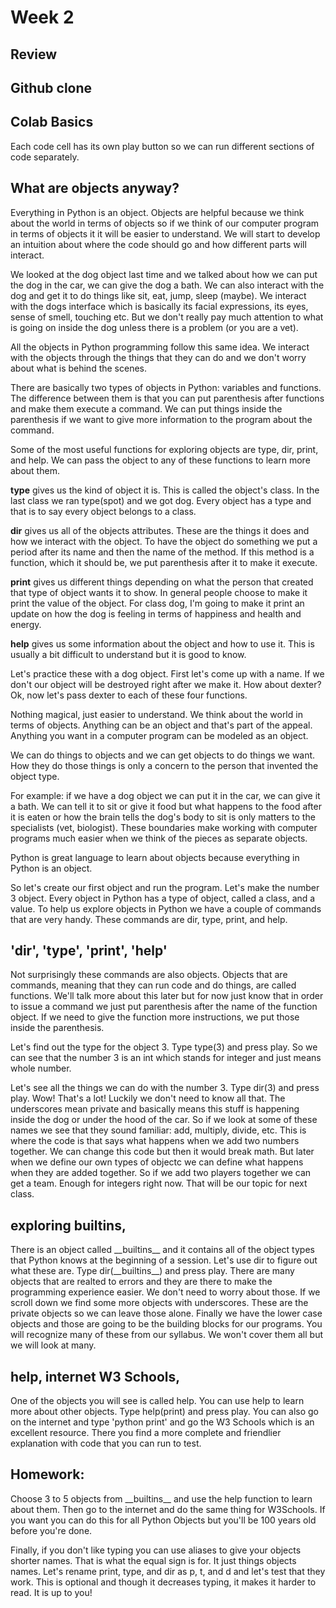 # Week 2
## Review
## Github clone
## Colab Basics
Each code cell has its own play button so we can run different sections of code separately.

## What are objects anyway?
Everything in Python is an object.  Objects are helpful because we think about the world in terms of objects so if we think of our computer program in terms of objects it it will be easier to understand.  We will start to develop an intuition about where the code should go and how different parts will interact.

We looked at the dog object last time and we talked about how we can put the dog in the  car, we can give the dog a bath.  We can also interact with the dog and get it to do things like sit, eat, jump, sleep (maybe).  We interact with the dogs interface which is basically its facial expressions, its eyes, sense of smell, touching etc.  But we don't really pay much attention to what is going on inside the dog unless there is a problem (or you are a vet).

All the objects in Python programming follow this same idea.  We interact with the objects through the things that they can do and we don't worry about what is behind the scenes.  

There are basically two types of objects in Python: variables and functions.  The difference between them is that you can put parenthesis after functions and make them execute a command.  We can put things inside the parenthesis if we want to give more information to the program about the command.

Some of the most useful functions for exploring objects are type, dir, print, and help.  We can pass the object to any of these functions to learn more about them.  

__type__ gives us the kind of object it is.  This is called the object's class.  In the last class we ran type(spot) and we got dog.  Every object has a type and that is to say every object belongs to a class.

__dir__ gives us all of the objects attributes.  These are the  things it does and how we interact with the object.  To have the object do something we put a period after its name and then the name of the method.  If this method is a function, which it should be, we put parenthesis after it to make it execute.

__print__ gives us different things depending on what the person that created that type of object wants it to show.  In general people choose to make it print the value of the object.  For class dog, I'm going to make it print an update on how the dog is feeling in terms of happiness and health and energy.

__help__ gives us some information about the object and how to use it.  This is usually a bit difficult to understand but it is good to know.

Let's practice these with a dog object.  First let's come up with a name.  If we don't our object will be destroyed right after we make it.  How about dexter?
Ok, now let's pass dexter to each of these four functions.





Nothing magical, just easier to understand.  We think about the world in terms of objects.
Anything can be an object and that's part of the appeal.  Anything you want in a computer program can be modeled as an object.

We can do things to objects and we can get objects to do things we want.  How they do those things is only a concern to the person that invented the object type.

For example: if we have a dog object we can put it in the car, we can give it a bath.  We can tell it to sit or give it food but what happens to the food after it 
is eaten or how the brain tells the dog's body to sit is only matters to the specialists (vet, biologist).  These boundaries make working with computer programs much easier when we think of the pieces as separate objects.

Python is great language to learn about objects because everything in Python is an object.

So let's create our first object and run the program.  Let's make the number 3 object.  Every object in Python has a type of object, called a class, and a value.  To help us explore objects in Python we have a couple of commands that are very handy.  These commands are dir, type, print, and help.
## 'dir', 'type', 'print', 'help'
Not surprisingly these commands are also objects.  Objects that are commands, meaning that they can run code and do things, are called functions.  We'll talk more about this later but for now just know that in order to issue a command we just put parenthesis after the name of the function object.  If we need to give the function more instructions, we put those inside the parenthesis.  

Let's find out the type for the object 3.  Type type(3) and press play.  So we can see that the number 3 is an int which stands for integer and just means whole number.  

Let's see all the things we can do with the number 3.  Type dir(3) and press play.  Wow!  That's a lot!  Luckily we don't need to know all that.  The underscores mean private and basically means this stuff is happening inside the dog or under the hood of the car.  So if we look at some of these names we see that they sound familiar: add, multiply, divide, etc.  This is where the  code is that says what happens when we add two numbers together.  We can change this code but then it  would break math.  But later when we define our own types of objectc we can define what happens when they are added together.  So if we add two players together we can get a team.  Enough for integers right now.  That will be our topic for next class.

## exploring builtins, 
There is an object called \_\_builtins\_\_ and it contains all of the object types  that Python knows at the beginning of a session.  Let's use dir to figure out what these are.  Type dir(\_\_builtins\_\_) and press play.  There are many objects that are realted to errors and they are there to make the programming experience easier.  We don't need to worry about  those.  If we scroll down we find some more objects with underscores.  These are the private objects so we can leave those alone.  Finally we have the lower case objects and those are going to be the building blocks for our programs.  You will recognize many of these from our syllabus.  We won't cover them all but we will look at many.   

## help, internet W3 Schools, 
One of the objects you will see is called help.  You can use help to learn more about other objects.  Type help(print) and press play.  You can also go on the internet and type 'python print' and go the W3 Schools which is an excellent resource.  There you find a more complete and friendlier explanation with code that you can run to test.

## Homework:
Choose 3 to 5 objects from \_\_builtins\_\_ and use the help function to learn about them.  Then go to the internet and do the same thing for W3Schools.  If you want you can do this for all Python Objects but you'll be 100 years old before you're done.

Finally, if you don't like typing you can use aliases to give your objects shorter names.  That is what the equal sign is for.  It just things objects names.  Let's rename print, type, and dir as p, t, and d and let's test that they work.  This is optional and though it decreases typing, it makes it harder to read.  It is up to you!
